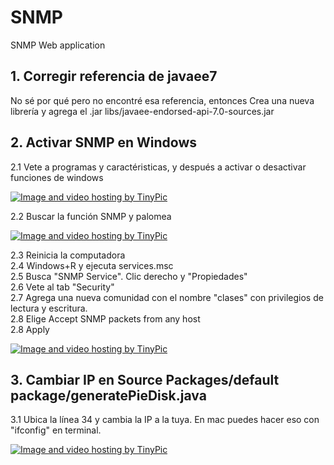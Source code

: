 # SNMP
SNMP Web application


## 1. Corregir referencia de javaee7
No sé por qué pero no encontré esa referencia, entonces Crea una nueva librería y agrega el .jar libs/javaee-endorsed-api-7.0-sources.jar

## 2. Activar SNMP en Windows

2.1 Vete a programas y caractéristicas, y después a activar o desactivar funciones de windows

<a href="http://es.tinypic.com?ref=2vcvrm9" target="_blank"><img src="http://i63.tinypic.com/2vcvrm9.png" border="0" alt="Image and video hosting by TinyPic"></a>

2.2 Buscar la función SNMP y palomea

<a href="http://es.tinypic.com?ref=ejd1sp" target="_blank"><img src="http://i63.tinypic.com/ejd1sp.png" border="0" alt="Image and video hosting by TinyPic"></a>

2.3 Reinicia la computadora<br>
2.4 Windows+R y ejecuta services.msc<br>
2.5 Busca "SNMP Service". Clic derecho y "Propiedades"<br>
2.6 Vete al tab "Security"<br>
2.7 Agrega una nueva comunidad con el nombre "clases" con privilegios de lectura y escritura.<br>
2.8 Elige Accept SNMP packets from any host<br>
2.8 Apply<br>

<a href="http://es.tinypic.com?ref=2yy3y48" target="_blank"><img src="http://i67.tinypic.com/2yy3y48.png" border="0" alt="Image and video hosting by TinyPic"></a>

## 3. Cambiar IP en Source Packages/default package/generatePieDisk.java

3.1 Ubica la línea 34 y cambia la IP a la tuya. En mac puedes hacer eso con "ifconfig" en terminal.

<a href="http://es.tinypic.com?ref=35id9hh" target="_blank"><img src="http://i67.tinypic.com/35id9hh.png" border="0" alt="Image and video hosting by TinyPic"></a>
